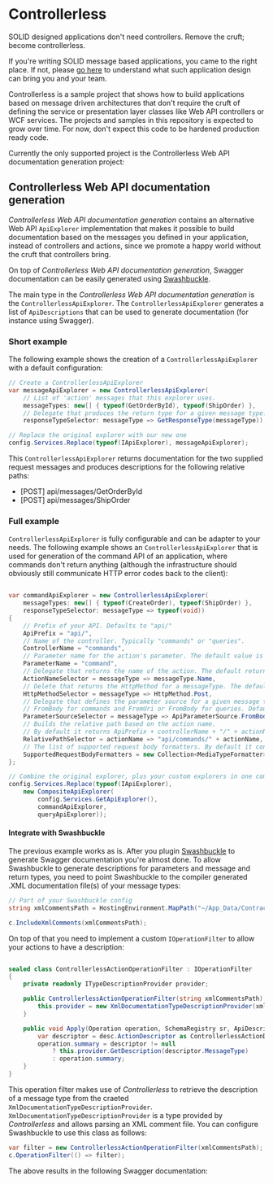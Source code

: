 # Controllerless
SOLID designed applications don't need controllers. Remove the cruft; become controllerless.

If you're writing SOLID message based applications, you came to the right place. If not, please [go here](https://github.com/dotnetjunkie/solidservices) to understand what such application design can bring you and your team.

Controllerless is a sample project that shows how to build applications based on message driven architectures that don't require the cruft of defining the service or presentation layer classes like Web API controllers or WCF services. The projects and samples in this repository is expected to grow over time. For now, don't expect this code to be hardened production ready code.

Currently the only supported project is the Controllerless Web API documentation generation project:

## Controllerless Web API documentation generation

*Controllerless Web API documentation generation* contains an alternative Web API `ApiExplorer` implementation that makes it possible to build documentation based on the messages you defined in your application, instead of controllers and actions, since we promote a happy world without the cruft that controllers bring.

On top of *Controllerless Web API documentation generation*, Swagger documentation can be easily generated using [Swashbuckle](https://github.com/domaindrivendev/Swashbuckle).

The main type in the *Controllerless Web API documentation generation* is the `ControllerlessApiExplorer`. The `ControllerlessApiExplorer` generates a list of `ApiDescriptions` that can be used to generate documentation (for instance using Swagger).

### Short example
The following example shows the creation of a `ControllerlessApiExplorer` with a default configuration:

``` c#
// Create a ControllerlessApiExplorer
var messageApiExplorer = new ControllerlessApiExplorer(
    // List of 'action' messages that this explorer uses.
    messageTypes: new[] { typeof(GetOrderById), typeof(ShipOrder) },
    // Delegate that produces the return type for a given message type.
    responseTypeSelector: messageType => GetResponseType(messageType));

// Replace the original explorer with our new one
config.Services.Replace(typeof(IApiExplorer), messageApiExplorer);
```

This `ControllerlessApiExplorer` returns documentation for the two supplied request messages and produces descriptions for the following relative paths:

 - [POST] api/messages/GetOrderById
 - [POST] api/messages/ShipOrder

### Full example

`ControllerlessApiExplorer` is fully configurable and can be adapter to your needs. The following example shows an `ControllerlessApiExplorer` that is used for generation of the command API of an application, where commands don't return anything (although the infrastructure should obviously still communicate HTTP error codes back to the client):

``` c#

var commandApiExplorer = new ControllerlessApiExplorer(
    messageTypes: new[] { typeof(CreateOrder), typeof(ShipOrder) },
    responseTypeSelector: messageType => typeof(void))
{
    // Prefix of your API. Defaults to "api/"
    ApiPrefix = "api/",
    // Name of the controller. Typically "commands" or "queries".
	ControllerName = "commands",
    // Parameter name for the action's parameter. The default value is 'message'.
    ParameterName = "command",
    // Delegate that returns the name of the action. The default returns 'messageType.Name'.
    ActionNameSelector = messageType => messageType.Name,
    // Delete that returns the HttpMethod for a messageType. The default returns HttpMethod.Post.
    HttpMethodSelector = messageType => HttpMethod.Post,
    // Delegate that defines the parameter source for a given message type. Typically
    // FromBody for commands and FromUri or FromBody for queries. Default is FromBody.
    ParameterSourceSelector = messageType => ApiParameterSource.FromBody,
    // Builds the relative path based on the action name. 
    // By default it returns ApiPrefix + controllerName + "/" + actionName.
    RelativePathSelector = actionName => "api/commands/" + actionName,
    // The list of supported request body formatters. By default it contains only the json formatter.
    SupportedRequestBodyFormatters = new Collection<MediaTypeFormatter> { new JsonMediaTypeFormatter() },
};

// Combine the original explorer, plus your custom explorers in one composite explorer.
config.Services.Replace(typeof(IApiExplorer),
	new CompositeApiExplorer(
		config.Services.GetApiExplorer(),
		commandApiExplorer,
		queryApiExplorer));
```

#### Integrate with Swashbuckle

The previous example works as is. After you plugin [Swashbuckle](https://github.com/domaindrivendev/Swashbuckle) to generate Swagger documentation you're almost done. To allow Swashbuckle to generate descriptions for parameters and message and return types, you need to point Swashbuckle to the compiler generated .XML documentation file(s) of your message types:

``` c#
// Part of your Swashbuckle config
string xmlCommentsPath = HostingEnvironment.MapPath("~/App_Data/Contract.xml");

c.IncludeXmlComments(xmlCommentsPath);
```

On top of that you need to implement a custom `IOperationFilter` to allow your actions to have a description:

``` c#

sealed class ControllerlessActionOperationFilter : IOperationFilter
{
    private readonly ITypeDescriptionProvider provider;

    public ControllerlessActionOperationFilter(string xmlCommentsPath) {
        this.provider = new XmlDocumentationTypeDescriptionProvider(xmlCommentsPath);
    }

    public void Apply(Operation operation, SchemaRegistry sr, ApiDescription desc) {
        var descriptor = desc.ActionDescriptor as ControllerlessActionDescriptor;
        operation.summary = descriptor != null
            ? this.provider.GetDescription(descriptor.MessageType)
            : operation.summary;
    }
}
```

This operation filter makes use of *Controllerless* to retrieve the description of a message type from the craeted `XmlDocumentationTypeDescriptionProvider`. `XmlDocumentationTypeDescriptionProvider` is a type provided by *Controllerless* and allows parsing an XML comment file. You can configure Swashbuckle to use this class as follows:

``` c#
var filter = new ControllerlessActionOperationFilter(xmlCommentsPath);
c.OperationFilter(() => filter);
```

The above results in the following Swagger documentation:

